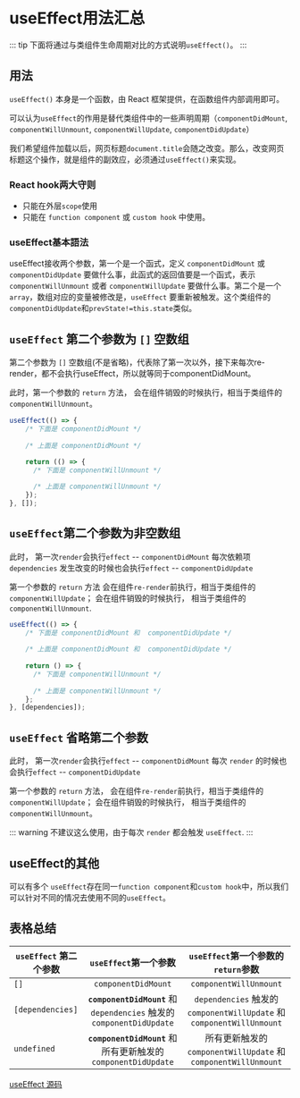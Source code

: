 # useEffect用法汇总

::: tip
下面将通过与类组件生命周期对比的方式说明`useEffect()`。
:::

## 用法

`useEffect()` 本身是一个函数，由 React 框架提供，在函数组件内部调用即可。

可以认为`useEffect`的作用是替代类组件中的一些声明周期（`componentDidMount`, `componentWillUnmount`, `componentWillUpdate`, `componentDidUpdate`）

我们希望组件加载以后，网页标题`document.title`会随之改变。那么，改变网页标题这个操作，就是组件的副效应，必须通过`useEffect()`来实现。

### React hook两大守则

* 只能在外层`scope`使用
* 只能在 `function component` 或 `custom hook` 中使用。

### useEffect基本語法

useEffect接收两个参数，第一个是一个函式，定义 `componentDidMount` 或 `componentDidUpdate` 要做什么事，此函式的返回值要是一个函式，表示 `componentWillUnmount` 或者 `componentWillUpdate` 要做什么事。第二个是一个 `array`，数组对应的变量被修改是，`useEffect` 要重新被触发。这个类组件的`componentDidUpdate`和`prevState!=this.state`类似。

## `useEffect` 第二个参数为 `[]` 空数组

第二个参数为 `[]` 空数组(不是省略)，代表除了第一次以外，接下来每次re-render，都不会执行useEffect，所以就等同于componentDidMount。

此时，第一个参数的 `return` 方法，
会在组件销毁的时候执行，相当于类组件的 `componentWillUnmount`。

```js
useEffect(() => {
    /* 下面是 componentDidMount */
    
    /* 上面是 componentDidMount */

    return (() => {
      /* 下面是 componentWillUnmount */
      
      /* 上面是 componentWillUnmount */
    });
}, []);
```

## `useEffect`第二个参数为**非空数组**

此时，
第一次`render`会执行`effect`  -- `componentDidMount`
每次依赖项 `dependencies` 发生改变的时候也会执行`effect` -- `componentDidUpdate`

第一个参数的 `return` 方法
会在组件`re-render`前执行，相当于类组件的 `componentWillUpdate`；
会在组件销毁的时候执行， 相当于类组件的 `componentWillUnmount`.

```js
useEffect(() => {
    /* 下面是 componentDidMount 和  componentDidUpdate */
    
    /* 上面是 componentDidMount 和  componentDidUpdate */
    
    return () => {
      /* 下面是 componentWillUnmount */
      
      /* 上面是 componentWillUnmount */
    };
}, [dependencies]);
```

## `useEffect` 省略第二个参数

此时，
第一次`render`会执行`effect`  -- `componentDidMount`
每次 `render` 的时候也会执行`effect` -- `componentDidUpdate`

第一个参数的 `return` 方法，
会在组件`re-render`前执行，相当于类组件的 `componentWillUpdate`；
会在组件销毁的时候执行， 相当于类组件的 `componentWillUnmount`。

::: warning
不建议这么使用，由于每次 `render` 都会触发 `useEffect`.
:::

## useEffect的其他

可以有多个 `useEffect`存在同一`function component`和`custom hook`中，所以我们可以针对不同的情况去使用不同的`useEffect`。

## 表格总结

| `useEffect` 第二个参数 | `useEffect`第一个参数 | `useEffect`第一个参数的`return`参数 |
| -------------------- | :------------------: | :------------------------------: |
|         `[]`         |  `componentDidMount` |      `componentWillUnmount`      |
|   `[dependencies]`   | **`componentDidMount`** 和 `dependencies` 触发的 `componentDidUpdate`  | `dependencies` 触发的 `componentWillUpdate` 和 `componentWillUnmount`|
|     `undefined`      | **`componentDidMount`** 和 所有更新触发的 `componentDidUpdate`  | 所有更新触发的 `componentWillUpdate` 和 `componentWillUnmount`|

[useEffect 源码](https://jishuin.proginn.com/p/763bfbd5b44f)
